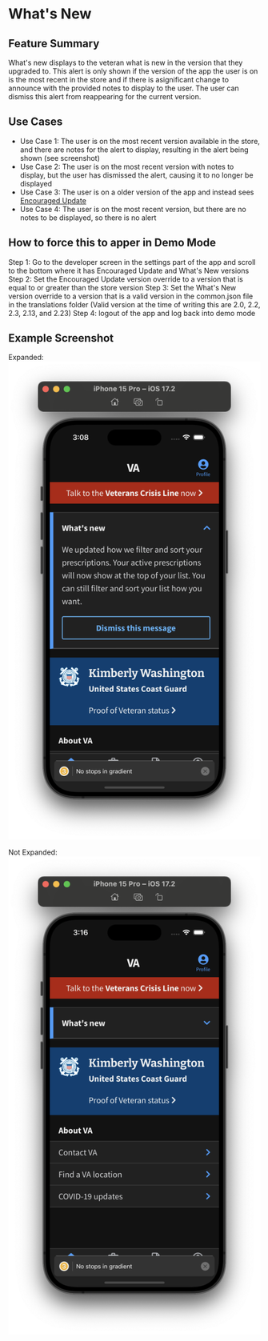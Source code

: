 # What's New

## Feature Summary

What's new displays to the veteran what is new in the version that they upgraded to. This alert is only shown if the version of the app the user is on is the most recent in the store and if there is asignificant change to announce with the provided notes to display to the user. The user can dismiss this alert from reappearing for the current version.

## Use Cases

* Use Case 1: The user is on the most recent version available in the store, and there are notes for the alert to display, resulting in the alert being shown (see screenshot)
* Use Case 2: The user is on the most recent version with notes to display, but the user has dismissed the alert, causing it to no longer be displayed
* Use Case 3: The user is on a older version of the app and instead sees [Encouraged Update](../EncouragedUpdate/EncouragedUpdate.md)
* Use Case 4: The user is on the most recent version, but there are no notes to be displayed, so there is no alert

## How to force this to apper in Demo Mode
Step 1: Go to the developer screen in the settings part of the app and scroll to the bottom where it has Encouraged Update and What's New versions
Step 2: Set the Encouraged Update version override to a version that is equal to or greater than the store version
Step 3: Set the What's New version override to a version that is a valid version in the common.json file in the translations folder (Valid version at the time of writing this are 2.0, 2.2, 2.3, 2.13, and 2.23)
Step 4: logout of the app and log back into demo mode

## Example Screenshot

Expanded: ![](../../../static/img/whatsNew/WhatsNewExpanded.png)

Not Expanded: ![](../../../static/img/whatsNew/WhatsNewNotExpanded.png)
